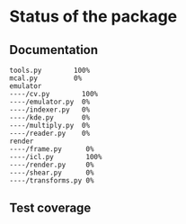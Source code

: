 # Status of the package


## Documentation

    tools.py        100%
    mcal.py         0%
    emulator
    ----/cv.py        100%
    ----/emulator.py  0%
    ----/indexer.py   0%
    ----/kde.py       0%
    ----/multiply.py  0%
    ----/reader.py    0%
    render
    ----/frame.py      0%
    ----/icl.py        100%
    ----/render.py     0%
    ----/shear.py      0%
    ----/transforms.py 0%



## Test coverage